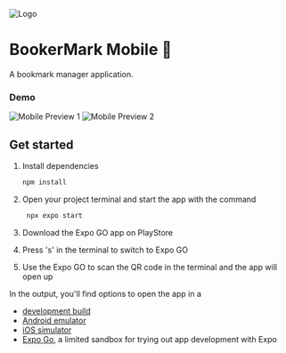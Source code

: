 ![Logo](https://booker-mark.vercel.app/_next/image?url=%2Ffavicon.png&w=128&q=75)

# BookerMark Mobile 👋

A bookmark manager application.

### Demo

![Mobile Preview 1](https://booker-mark.vercel.app/preview_signin_mobile.png)
![Mobile Preview 2](https://booker-mark.vercel.app/preview_home_mobile.png)

## Get started

1. Install dependencies

   ```bash
   npm install
   ```

2. Open your project terminal and start the app with the command

   ```bash
    npx expo start
   ```

3. Download the Expo GO app on PlayStore

4. Press 's' in the terminal to switch to Expo GO

5. Use the Expo GO to scan the QR code in the terminal and the app will open up

In the output, you'll find options to open the app in a

- [development build](https://docs.expo.dev/develop/development-builds/introduction/)
- [Android emulator](https://docs.expo.dev/workflow/android-studio-emulator/)
- [iOS simulator](https://docs.expo.dev/workflow/ios-simulator/)
- [Expo Go](https://expo.dev/go), a limited sandbox for trying out app development with Expo
